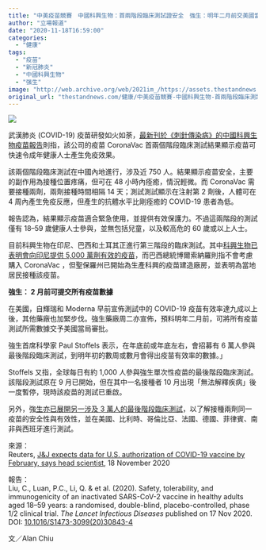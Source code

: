 ```yaml
---
title: "中美疫苗競賽　中國科興生物：首兩階段臨床測試證安全　強生：明年二月前交美國當局審批"
author: "立場報道"
date: "2020-11-18T16:59:00"
categories:
  - "健康"
tags:
  - "疫苗"
  - "新冠肺炎"
  - "中國科興生物"
  - "强生"
image: "http://web.archive.org/web/2021im_/https://assets.thestandnews.com/media/photos/Screenshot202020-11-1820at204.33.1820PM20copy_PYnxs_syY4gLR.png"
original_url: "thestandnews.com/健康/中美疫苗競賽-中國科興生物-首兩階段臨床測試證安全-強生-明年二月前交美國當局審批"
---
```

![](http://web.archive.org/web/2021im_/https://assets.thestandnews.com/media/photos/Screenshot202020-11-1820at204.33.1820PM20copy_PYnxs_syY4gLR.png)

武漢肺炎 (COVID-19) 疫苗研發如火如荼，[最新刊於《刺針傳染病》的中國科興生物疫苗報告](http://web.archive.org/web/20211229132630/https://www.thelancet.com/journals/laninf/article/PIIS1473-3099(20)30843-4/fulltext)則指，該公司的疫苗 CoronaVac 首兩個階段臨床測試結果顯示疫苗可快速令成年健康人士產生免疫效果。

該兩個階段臨床測試在中國內地進行，涉及近 750 人。結果顯示疫苗安全，主要的副作用為接種位置疼痛，但可在 48 小時內痊癒，情況輕微。而 CoronaVac 需要接種兩劑，兩劑接種時間相隔 14 天；測試測試顯示在注射第 2 劑後，人體可在 4 周內產生免疫反應，但產生的抗體水平比剛痊癒的 COVID-19 患者為低。

報告認為，結果顯示疫苗適合緊急使用，並提供有效保護力。不過這兩階段的測試僅有 18–59 歲健康人士參與，並無包括兒童，以及較高危的 60 歲或以上人士。

目前科興生物在印尼、巴西和土耳其正進行第三階段的臨床測試。其中[科興生物已表明會向印尼提供 5,000 萬劑有效的疫苗](http://web.archive.org/web/20211229132630/https://br.reuters.com/article/us-health-coronavirus-indonesia-vaccine-idUSKBN25H0SF)，而巴西總統博爾索納羅則指不會考慮購入 CoronaVac ，但聖保羅州已開始為生產科興的疫苗建造廠房，並表明為當地居民接種該疫苗。

**強生： 2 月前可提交所有疫苗數據**

在美國，自輝瑞和 Moderna 早前宣佈測試中的 COVID-19 疫苗有效率達九成以上後，其他藥廠也加緊步伐。強生藥廠周二亦宣佈，預料明年二月前，可將所有疫苗測試所需數據交予美國當局審批。

強生首席科學家 Paul Stoffels 表示，在年底前或年底左右，會招募有 6 萬人參與最後階段臨床測試，到明年初的數周或數月會得出疫苗有效率的數據。」

Stoffels 又指，全球每日有約 1,000 人參與強生單次性疫苗的最後階段臨床測試。該階段測試原在 9 月已開始，但在其中一名接種者 10 月出現「無法解釋疾病」後一度暫停，現時該疫苗的測試已重啟。

另外，強[生亦已展開另一涉及 3 萬人的最後階段臨床測試](http://web.archive.org/web/20211229132630/https://www.cnbc.com/2020/11/16/jj-starts-two-dose-trial-of-its-covid-19-vaccine-candidate.html)，以了解接種兩劑同一疫苗的安全性與有效性，並在美國、比利時、哥倫比亞、法國、德國、菲律賓、南非與西班牙進行測試。

來源：  
Reuters, [J&J expects data for U.S. authorization of COVID-19 vaccine by February, says head scientist](http://web.archive.org/web/20211229132630/https://www.reuters.com/article/uk-health-coronavirus-johnson-johnson/jj-could-have-data-for-u-s-authorization-of-covid-19-vaccine-by-february-reuters-interview-idINKBN27X2R1), 18 November 2020

報告：  
Liu, C., Luan, P.C., Li, Q. & et al. (2020). Safety, tolerability, and immunogenicity of an inactivated SARS-CoV-2 vaccine in healthy adults aged 18–59 years: a randomised, double-blind, placebo-controlled, phase 1/2 clinical trial. _The Lancet Infectious Diseases_ published on 17 Nov 2020. DOI: [10.1016/S1473-3099(20)30843-4](http://web.archive.org/web/20211229132630/https://www.thelancet.com/journals/laninf/article/PIIS1473-3099(20)30843-4/fulltext)

文／Alan Chiu